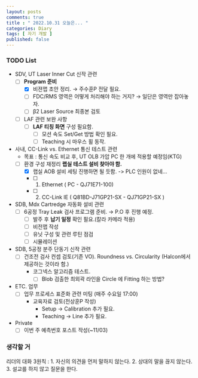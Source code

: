 ```yaml
---
layout: posts
comments: true
title : " 2022.10.31 오늘은... "
categories: Diary
tags: [ 자기 개발 ]
published: false
---
```


### TODO List
- SDV, UT Laser Inner Cut 신작 관련
   - [ ] **Program 준비**
      - [x] 비젼맵 초안 정리. → 주수훈P 전달 필요. 
      - [ ] FDC/RMS 영역은 어떻게 처리해야 하는 거지? → 일단은 영역만 잡아놓자.
      - [ ] β2 Laser Source 최종본 검토
   - [ ] LAF 관련 보완 사항
      - [ ] **LAF 티칭 화면** 구성 필요함.
         - [ ] 모션 속도 Set/Get 방법 확인 필요.
         - [ ] Teaching 시 마우스 휠 동작.

- 사내, CC-Link vs. Ethernet 통신 테스트 관련
   - 목표 : 통신 속도 비교 후, UT OLB 가압 PC 한 개에 적용할 예정임(KTG)
   - [ ] 환경 구성 재정리 **랩실 테스트 설비 찾아야 함.**
      - [x] 랩실 AOB 설비 세팅 진행하면 될 듯함. -> PLC 인원이 없네...
      - [ ] 1. Ethernet ( PC - QJ71E71-100)
      - [ ] 2. CC-Link IE ( Q81BD-J71GP21-SX - QJ71GP21-SX ) 

- SDB, Mdx Cartredge 자동화 설비 관련
   - [ ] 6공정 Tray Leak 검사 프로그램 준비. → P.O 후 진행 예정.
      - [ ] 발주 후 **납기 일정** 확인 필요.(칼라 카메라 적용)
      - [ ] 비전맵 작성
      - [ ] 유닛 구성 및 관련 루틴 점검
      - [ ] 시뮬레이션

- SDB, 5공정 분주 단동기 신작 관련
   - [ ] 건조전 검사 컨셉 검토(기존 VO). Roundness vs. Circularity (Halcon에서 제공하는 것이라 함.)
      - 코그넥스 알고리즘 테스트. 
         - [ ] Blob 검출한 최외곽 라인을 Circle 에 Fitting 하는 방법?

- ETC. 업무
   - [ ] 업무 프로세스 표준화 관련 미팅 (매주 수요일 17:00)
      - 교육자료 검토(전상훈P 작성)
         - Setup -> Calibration 추가 필요.
         - Teaching -> Line 추가 필요.

- Private
   - [ ] 이번 주 예측번호 포스트 작성(~11/03)

### 생각할 거

리더의 대화 3원칙
 : 1. 자신의 의견을 먼저 말하지 않는다.
   2. 상대의 말을 끊지 않는다.
   3. 설교를 하지 않고 질문을 한다.